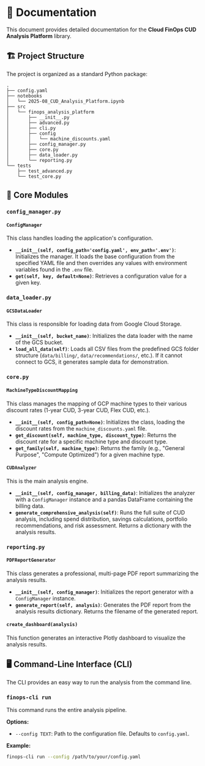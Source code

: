 # 📖 Documentation

This document provides detailed documentation for the **Cloud FinOps CUD Analysis Platform** library.

## 🏗️ Project Structure

The project is organized as a standard Python package:

```
.
├── config.yaml
├── notebooks
│   └── 2025-08_CUD_Analysis_Platform.ipynb
├── src
│   └── finops_analysis_platform
│       ├── __init__.py
│       ├── advanced.py
│       ├── cli.py
│       ├── config
│       │   └── machine_discounts.yaml
│       ├── config_manager.py
│       ├── core.py
│       ├── data_loader.py
│       └── reporting.py
└── tests
    ├── test_advanced.py
    └── test_core.py
```

## 🧩 Core Modules

### `config_manager.py`

#### `ConfigManager`

This class handles loading the application's configuration.

- **`__init__(self, config_path='config.yaml', env_path='.env')`**: Initializes the manager. It loads the base configuration from the specified YAML file and then overrides any values with environment variables found in the `.env` file.
- **`get(self, key, default=None)`**: Retrieves a configuration value for a given key.

### `data_loader.py`

#### `GCSDataLoader`

This class is responsible for loading data from Google Cloud Storage.

- **`__init__(self, bucket_name)`**: Initializes the data loader with the name of the GCS bucket.
- **`load_all_data(self)`**: Loads all CSV files from the predefined GCS folder structure (`data/billing/`, `data/recommendations/`, etc.). If it cannot connect to GCS, it generates sample data for demonstration.

### `core.py`

#### `MachineTypeDiscountMapping`

This class manages the mapping of GCP machine types to their various discount rates (1-year CUD, 3-year CUD, Flex CUD, etc.).

- **`__init__(self, config_path=None)`**: Initializes the class, loading the discount rates from the `machine_discounts.yaml` file.
- **`get_discount(self, machine_type, discount_type)`**: Returns the discount rate for a specific machine type and discount type.
- **`get_family(self, machine_type)`**: Returns the family (e.g., "General Purpose", "Compute Optimized") for a given machine type.

#### `CUDAnalyzer`

This is the main analysis engine.

- **`__init__(self, config_manager, billing_data)`**: Initializes the analyzer with a `ConfigManager` instance and a pandas DataFrame containing the billing data.
- **`generate_comprehensive_analysis(self)`**: Runs the full suite of CUD analysis, including spend distribution, savings calculations, portfolio recommendations, and risk assessment. Returns a dictionary with the analysis results.

### `reporting.py`

#### `PDFReportGenerator`

This class generates a professional, multi-page PDF report summarizing the analysis results.

- **`__init__(self, config_manager)`**: Initializes the report generator with a `ConfigManager` instance.
- **`generate_report(self, analysis)`**: Generates the PDF report from the analysis results dictionary. Returns the filename of the generated report.

#### `create_dashboard(analysis)`

This function generates an interactive Plotly dashboard to visualize the analysis results.

## 🖥️ Command-Line Interface (CLI)

The CLI provides an easy way to run the analysis from the command line.

### `finops-cli run`

This command runs the entire analysis pipeline.

**Options:**
- `--config TEXT`: Path to the configuration file. Defaults to `config.yaml`.

**Example:**
```bash
finops-cli run --config /path/to/your/config.yaml
```
